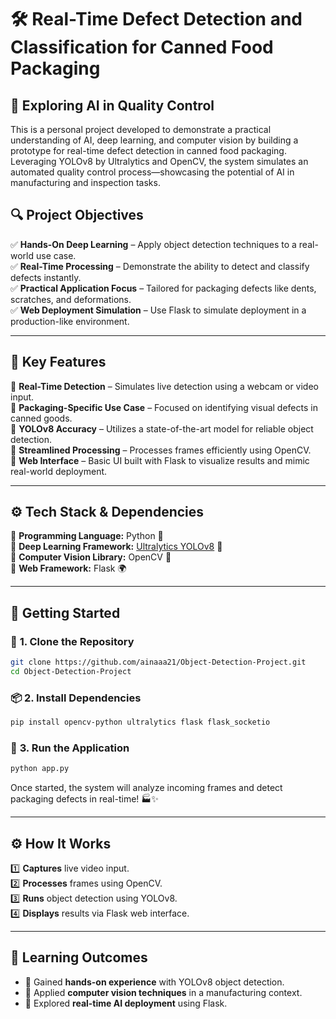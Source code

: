 # 🛠️ Real-Time Defect Detection and Classification for Canned Food Packaging

## 🚀 **Exploring AI in Quality Control**

This is a personal project developed to demonstrate a practical understanding of AI, deep learning, and computer vision by building a prototype for real-time defect detection in canned food packaging. Leveraging YOLOv8 by Ultralytics and OpenCV, the system simulates an automated quality control process—showcasing the potential of AI in manufacturing and inspection tasks.  

## 🔍 Project Objectives

✅ **Hands-On Deep Learning** – Apply object detection techniques to a real-world use case.  
✅ **Real-Time Processing** – Demonstrate the ability to detect and classify defects instantly.  
✅ **Practical Application Focus** – Tailored for packaging defects like dents, scratches, and deformations.  
✅ **Web Deployment Simulation** – Use Flask to simulate deployment in a production-like environment.


---

## 🌟 Key Features

🔹 **Real-Time Detection** – Simulates live detection using a webcam or video input.  
🔹 **Packaging-Specific Use Case** – Focused on identifying visual defects in canned goods.  
🔹 **YOLOv8 Accuracy** – Utilizes a state-of-the-art model for reliable object detection.  
🔹 **Streamlined Processing** – Processes frames efficiently using OpenCV.  
🔹 **Web Interface** – Basic UI built with Flask to visualize results and mimic real-world deployment.

---

## ⚙️ Tech Stack & Dependencies

📌 **Programming Language:** Python 🐍  
📌 **Deep Learning Framework:** [Ultralytics YOLOv8](https://github.com/ultralytics/ultralytics) 🤖  
📌 **Computer Vision Library:** OpenCV 👀  
📌 **Web Framework:** Flask 🌍  

---

## 🚀 Getting Started

### 🔧 **1. Clone the Repository**
```bash
git clone https://github.com/ainaaa21/Object-Detection-Project.git
cd Object-Detection-Project
```

### 📦 **2. Install Dependencies**  
```bash
pip install opencv-python ultralytics flask flask_socketio
```

### 🚀 **3. Run the Application**  
```bash
python app.py
```
Once started, the system will analyze incoming frames and detect packaging defects in real-time! 🏭✨  

---
## ⚙️ How It Works

1️⃣ **Captures** live video input.  
2️⃣ **Processes** frames using OpenCV.  
3️⃣ **Runs** object detection using YOLOv8.  
4️⃣ **Displays** results via Flask web interface.

---
## 💬 Learning Outcomes

- 🔹 Gained **hands-on experience** with YOLOv8 object detection.  
- 🔹 Applied **computer vision techniques** in a manufacturing context.  
- 🔹 Explored **real-time AI deployment** using Flask.

